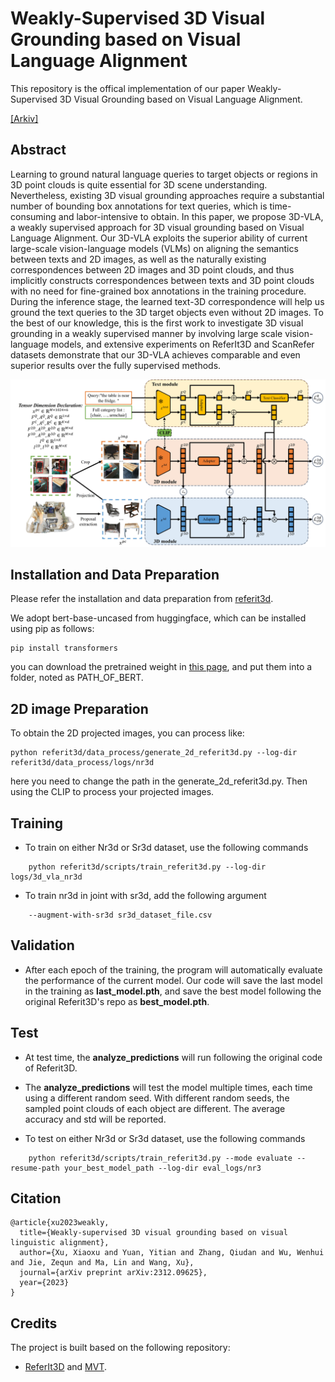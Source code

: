 # Weakly-Supervised 3D Visual Grounding based on Visual Language Alignment
This repository is the offical implementation of our paper Weakly-Supervised 3D Visual Grounding based on Visual Language Alignment.

[[Arkiv]](https://arxiv.org/abs/2312.09625)

## Abstract
Learning to ground natural language queries to target objects or regions in 3D point clouds is quite essential for 3D scene understanding. Nevertheless, existing 3D visual grounding approaches require a substantial number of bounding box annotations for text queries, which is time-consuming and labor-intensive to obtain. In this paper, we propose 3D-VLA, a weakly supervised approach for 3D visual grounding based on Visual Language Alignment. Our 3D-VLA exploits the superior ability of current large-scale vision-language models (VLMs) on aligning the semantics between texts and 2D images, as well as the naturally existing correspondences between 2D images and 3D point clouds, and thus implicitly constructs correspondences between texts and 3D point clouds with no need for fine-grained box annotations in the training procedure. During the inference stage, the learned text-3D correspondence will help us ground the text queries to the 3D target objects even without 2D images. To the best of our knowledge, this is the first work to investigate 3D visual grounding in a weakly supervised manner by involving large scale vision-language models, and extensive experiments on ReferIt3D and ScanRefer datasets demonstrate that our 3D-VLA achieves comparable and even superior results over the fully supervised methods.

![](./img/backbone.jpg)

## Installation and Data Preparation
Please refer the installation and data preparation from [referit3d](https://github.com/referit3d/referit3d).

We adopt bert-base-uncased from huggingface, which can be installed using pip as follows:
```Console
pip install transformers
```
you can download the pretrained weight in [this page](https://huggingface.co/bert-base-uncased/tree/main), and put them into a folder, noted as PATH_OF_BERT.


## 2D image Preparation
To obtain the 2D projected images, you can process like:
```
python referit3d/data_process/generate_2d_referit3d.py --log-dir referit3d/data_process/logs/nr3d
```
here you need to change the path in the generate_2d_referit3d.py. Then using the CLIP to process your projected images.


## Training
* To train on either Nr3d or Sr3d dataset, use the following commands
```Console
    python referit3d/scripts/train_referit3d.py --log-dir logs/3d_vla_nr3d 
```

* To train nr3d in joint with sr3d, add the following argument
```Console
    --augment-with-sr3d sr3d_dataset_file.csv
``` 

## Validation
* After each epoch of the training, the program will automatically evaluate the performance of the current model. Our code will save the last model in the training as **last_model.pth**, and save the best model following the original Referit3D's repo as **best_model.pth**.



## Test
* At test time, the **analyze_predictions** will run following the original code of Referit3D. 
* The **analyze_predictions** will test the model multiple times, each time using a different random seed. With different random seeds, the sampled point clouds of each object are different. The average accuracy and std will be reported. 

* To test on either Nr3d or Sr3d dataset, use the following commands
```Console
    python referit3d/scripts/train_referit3d.py --mode evaluate --resume-path your_best_model_path --log-dir eval_logs/nr3
```


## Citation
```
@article{xu2023weakly,
  title={Weakly-supervised 3D visual grounding based on visual linguistic alignment},
  author={Xu, Xiaoxu and Yuan, Yitian and Zhang, Qiudan and Wu, Wenhui and Jie, Zequn and Ma, Lin and Wang, Xu},
  journal={arXiv preprint arXiv:2312.09625},
  year={2023}
}
```

## Credits
The project is built based on the following repository:
* [ReferIt3D](https://github.com/referit3d/referit3d) and [MVT](https://github.com/sega-hsj/MVT-3DVG).
